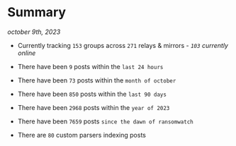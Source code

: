 
# Summary
_october 9th, 2023_

- Currently tracking `153` groups across `271` relays & mirrors - _`103` currently online_

- There have been `9` posts within the `last 24 hours`

- There have been `73` posts within the `month of october`

- There have been `850` posts within the `last 90 days`

- There have been `2968` posts within the `year of 2023`

- There have been `7659` posts `since the dawn of ransomwatch`

- There are `80` custom parsers indexing posts
